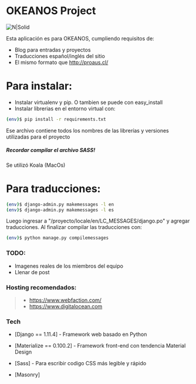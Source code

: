 # OKEANOS Project

![N|Solid](http://tucodigo.cl/static/img/check.jpg)

Esta aplicación es para OKEANOS, cumpliendo requisitos de:

  - Blog para entradas y proyectos
  - Traducciones español/inglés del sitio
  - El mismo formato que http://proaus.cl/

# Para instalar:
- Instalar virtualenv y pip. O tambien se puede con easy_install
- Instalar librerias en el entorno virtual con:
```sh
(env)$ pip install -r requirements.txt
```
Ese archivo contiene todos los nombres de las librerías y versiones utilizadas para el proyecto
##### Recordar compilar el archivo SASS!
Se utilizó Koala (MacOs)
# Para traducciones:
```sh
(env)$ django-admin.py makemessages -l en
(env)$ django-admin.py makemessages -l es
```
Luego ingresar a "/proyecto/locale/en/LC_MESSAGES/django.po" y agregar traducciones. Al finalizar compilar las traducciones con:
```sh
(env)$ python manage.py compilemessages
```


### TODO:
  - Imagenes reales de los miembros del equipo
  - Llenar de post

### Hosting recomendados:
> - https://www.webfaction.com/
> - https://www.digitalocean.com

### Tech

* [Django == 1.11.4] - Framework web basado en Python
* [Materialize == 0.100.2] - Framework front-end con tendencia Material Design
* [Sass] - Para escribir codigo CSS más legible y rápido
* [Masonry]

   [dill]: <https://github.com/joemccann/dillinger>
   [git-repo-url]: <https://github.com/joemccann/dillinger.git>
   [john gruber]: <http://daringfireball.net>
   [df1]: <http://daringfireball.net/projects/markdown/>
   [markdown-it]: <https://github.com/markdown-it/markdown-it>
   [Ace Editor]: <http://ace.ajax.org>
   [node.js]: <http://nodejs.org>
   [Twitter Bootstrap]: <http://twitter.github.com/bootstrap/>
   [jQuery]: <http://jquery.com>
   [@tjholowaychuk]: <http://twitter.com/tjholowaychuk>
   [express]: <http://expressjs.com>
   [AngularJS]: <http://angularjs.org>
   [Gulp]: <http://gulpjs.com>

   [PlDb]: <https://github.com/joemccann/dillinger/tree/master/plugins/dropbox/README.md>
   [PlGh]: <https://github.com/joemccann/dillinger/tree/master/plugins/github/README.md>
   [PlGd]: <https://github.com/joemccann/dillinger/tree/master/plugins/googledrive/README.md>
   [PlOd]: <https://github.com/joemccann/dillinger/tree/master/plugins/onedrive/README.md>
   [PlMe]: <https://github.com/joemccann/dillinger/tree/master/plugins/medium/README.md>
   [PlGa]: <https://github.com/RahulHP/dillinger/blob/master/plugins/googleanalytics/README.md>
